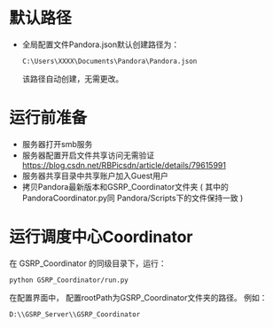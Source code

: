 # 默认路径
+ 全局配置文件Pandora.json默认创建路径为：
    ```
    C:\Users\XXXX\Documents\Pandora\Pandora.json
    ```
    该路径自动创建，无需更改。

# 运行前准备
+ 服务器打开smb服务
+ 服务器配置开启文件共享访问无需验证  https://blog.csdn.net/RBPicsdn/article/details/79615991
+ 服务器共享目录中共享账户加入Guest用户
+ 拷贝Pandora最新版本和GSRP_Coordinator文件夹 ( 其中的PandoraCoordinator.py同 Pandora/Scripts下的文件保持一致 )

# 运行调度中心Coordinator
在 GSRP_Coordinator 的同级目录下，运行：
```
python GSRP_Coordinator/run.py
```
在配置界面中， 配置rootPath为GSRP_Coordinator文件夹的路径。 例如： 
```
D:\\GSRP_Server\\GSRP_Coordinator
```


